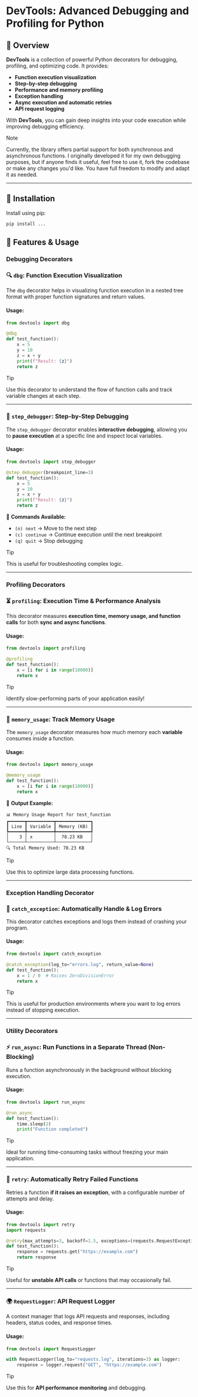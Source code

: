# DevTools: Advanced Debugging and Profiling for Python

## 📌 Overview

**DevTools** is a collection of powerful Python decorators for debugging, profiling, and optimizing code. It provides:

- **Function execution visualization**
- **Step-by-step debugging**
- **Performance and memory profiling**
- **Exception handling**
- **Async execution and automatic retries**
- **API request logging**

With **DevTools**, you can gain deep insights into your code execution while improving debugging efficiency.

> [!NOTE] 
> Currently, the library offers partial support for both synchronous and asynchronous functions. I originally developed it for my own debugging purposes, but if anyone finds it useful, feel free to use it, fork the codebase or make any changes you'd like. You have full freedom to modify and adapt it as needed.

---

## 🔧 Installation

Install using pip:
```bash
pip install ...
```

## 🚀 Features & Usage

### Debugging Decorators

### 🔍 `dbg`: Function Execution Visualization
The `dbg` decorator helps in visualizing function execution in a nested tree format with proper function signatures and return values.

#### **Usage:**
```python
from devtools import dbg

@dbg
def test_function():
    x = 5
    y = 10
    z = x + y
    print(f"Result: {z}")
    return z
```

> [!TIP] 
> Use this decorator to understand the flow of function calls and track variable changes at each step.

---

### 🛑 `step_debugger`: Step-by-Step Debugging
The `step_debugger` decorator enables **interactive debugging**, allowing you to **pause execution** at a specific line and inspect local variables.

#### **Usage:**
```python
from devtools import step_debugger

@step_debugger(breakpoint_line=3)
def test_function():
    x = 5
    y = 10
    z = x + y
    print(f"Result: {z}")
    return z
```

🔹 **Commands Available:**
- `(n) next` → Move to the next step
- `(c) continue` → Continue execution until the next breakpoint
- `(q) quit` → Stop debugging

> [!TIP] 
> This is useful for troubleshooting complex logic.

---

### Profiling Decorators

### ⏳ `profiling`: Execution Time & Performance Analysis
This decorator measures **execution time, memory usage, and function calls** for both **sync and async functions**.

#### **Usage:**
```python
from devtools import profiling

@profiling
def test_function():
    x = [i for i in range(10000)]
    return x
```

> [!TIP] 
> Identify slow-performing parts of your application easily!

---

### 💾 `memory_usage`: Track Memory Usage
The `memory_usage` decorator measures how much memory each **variable** consumes inside a function.

#### **Usage:**
```python
from devtools import memory_usage

@memory_usage
def test_function():
    x = [i for i in range(10000)]
    return x
```

🔹 **Output Example:**
```
📊 Memory Usage Report for test_function
┏━━━━━━┳━━━━━━━━━━┳━━━━━━━━━━━━━┓
┃ Line ┃ Variable ┃ Memory (KB) ┃
┡━━━━━━╇━━━━━━━━━━╇━━━━━━━━━━━━━┩
│    3 │ x        │  78.23 KB   │
└──────┴──────────┴─────────────┘
🔍 Total Memory Used: 78.23 KB
```

> [!TIP] 
> Use this to optimize large data processing functions.

---

### Exception Handling Decorator

### 🚨 `catch_exception`: Automatically Handle & Log Errors
This decorator catches exceptions and logs them instead of crashing your program.

#### **Usage:**
```python
from devtools import catch_exception

@catch_exception(log_to="errors.log", return_value=None)
def test_function():
    x = 1 / 0  # Raises ZeroDivisionError
    return x
```

> [!TIP] 
> This is useful for production environments where you want to log errors instead of stopping execution.

---

### Utility Decorators

### ⚡ `run_async`: Run Functions in a Separate Thread (Non-Blocking)
Runs a function asynchronously in the background without blocking execution.

#### **Usage:**
```python
from devtools import run_async

@run_async
def test_function():
    time.sleep(2)
    print("Function completed")
```

> [!TIP] 
> Ideal for running time-consuming tasks without freezing your main application.

---

### 🔁 `retry`: Automatically Retry Failed Functions
Retries a function **if it raises an exception**, with a configurable number of attempts and delay.

#### **Usage:**
```python
from devtools import retry
import requests

@retry(max_attempts=3, backoff=1.5, exceptions=(requests.RequestException,))
def test_function():
    response = requests.get("https://example.com")
    return response
```

> [!TIP] 
> Useful for **unstable API calls** or functions that may occasionally fail.

---

### 🌍 `RequestLogger`: API Request Logger
A context manager that logs API requests and responses, including headers, status codes, and response times.

#### **Usage:**
```python
from devtools import RequestLogger

with RequestLogger(log_to="requests.log", iterations=3) as logger:
    response = logger.request("GET", "https://example.com")
```

> [!TIP] 
> Use this for **API performance monitoring** and debugging.

